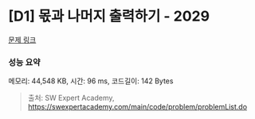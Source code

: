 # [D1] 몫과 나머지 출력하기 - 2029 

[문제 링크](https://swexpertacademy.com/main/code/problem/problemDetail.do?contestProbId=AV5QGNvKAtEDFAUq) 

### 성능 요약

메모리: 44,548 KB, 시간: 96 ms, 코드길이: 142 Bytes



> 출처: SW Expert Academy, https://swexpertacademy.com/main/code/problem/problemList.do